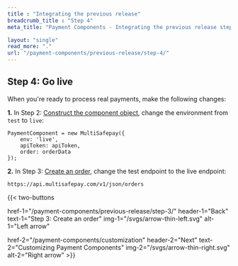 ```yaml
---
title : "Integrating the previous release"
breadcrumb_title : "Step 4"
meta_title: "Payment Components - Integrating the previous release step 4 - MultiSafepay Docs"

layout: "single"
read_more: "."
url: "/payment-components/previous-release/step-4/"
--- 
```


## Step 4: Go live

When you're ready to process real payments, make the following changes:

**1.** In Step 2: [Construct the component object](/payment-components/previous-release/step-2/#construct-the-component-object), change the environment from `test` to `live`:
```
PaymentComponent = new MultiSafepay({
    env: 'live',
    apiToken: apiToken,
    order: orderData
});
```


**2.** In Step 3: [Create an order](/payment-components/previous-release/step-3), change the test endpoint to the live endpoint:  

`https://api.multisafepay.com/v1/json/orders`


{{< two-buttons

href-1="/payment-components/previous-release/step-3/" header-1="Back" text-1="Step 3: Create an order" img-1="/svgs/arrow-thin-left.svg" alt-1="Left arrow" 

href-2="/payment-components/customization" header-2="Next" text-2="Customizing Payment Components" img-2="/svgs/arrow-thin-right.svg" alt-2="Right arrow" >}}